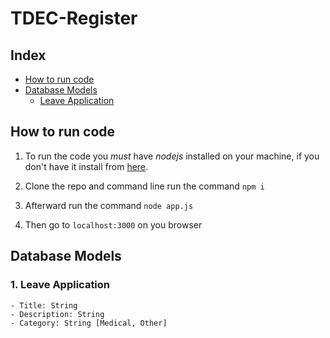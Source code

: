 # TDEC-Register

## Index
- [How to run code](#how-to-run-code)
- [Database Models](#database-models)
  - [Leave Application](#1-leave-application)

## How to run code
1. To run the code you _must_ have _nodejs_ installed on your machine, if you don't have it install from [here](https://nodejs.org/en/download/).

2. Clone the repo and command line run the command `npm i`

3. Afterward run the command `node app.js`

4. Then go to `localhost:3000` on you browser

## Database Models
  ### 1. Leave Application
    - Title: String
    - Description: String
    - Category: String [Medical, Other]
